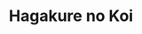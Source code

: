 --- 
title: "Hagakure no Koi"
publishdate: "2019-9-27T16:48:46+02:00"
src: "https://365manga.net/manga/hagakure-no-koi"
image: "https://data.365manga.net/images/thumbnails/1674-hagakure-no-koi.jpg"
description: "A highly satisfying collection of shorts featuring both lovely art and good writing. As is usually the case with this author, the historical tales are more appealing than the ones in modern settings. 1) Romance Hidden In The Leaves 2) The Road Through Dreams 3) Sign of A World's Love 4) Dacing Foam on Jade Skin 5) Gentle Darkness 6) A Snow White Chest"
---